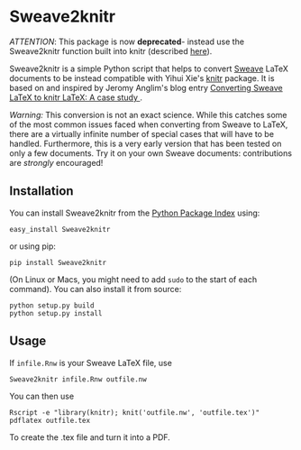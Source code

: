 Sweave2knitr
============

*ATTENTION*: This package is now **deprecated**- instead use the Sweave2knitr function built into knitr (described [here](http://yihui.name/knitr/demo/sweave/)).

Sweave2knitr is a simple Python script that helps to convert [Sweave](http://www.statistik.lmu.de/~leisch/Sweave/) LaTeX documents to be instead compatible with Yihui Xie's [knitr](http://yihui.name/knitr/) package. It is based on and inspired by Jeromy Anglim's blog entry [ Converting Sweave LaTeX to knitr LaTeX: A case study ](http://jeromyanglim.blogspot.com/2012/06/converting-sweave-latex-to-knitr-latex.html).

*Warning:* This conversion is not an exact science. While this catches some of the most common issues faced when converting from Sweave to LaTeX, there are a virtually infinite number of special cases that will have to be handled. Furthermore, this is a very early version that has been tested on only a few documents. Try it on your own Sweave documents: contributions are *strongly* encouraged!

Installation
------------

You can install Sweave2knitr from the [Python Package Index](http://pypi.python.org/pypi) using:

    easy_install Sweave2knitr

or using pip:

    pip install Sweave2knitr

(On Linux or Macs, you might need to add `sudo` to the start of each command). You can also install it from source:

    python setup.py build
    python setup.py install

Usage
-----

If `infile.Rnw` is your Sweave LaTeX file, use

    Sweave2knitr infile.Rnw outfile.nw

You can then use

    Rscript -e "library(knitr); knit('outfile.nw', 'outfile.tex')"
    pdflatex outfile.tex

To create the .tex file and turn it into a PDF.
